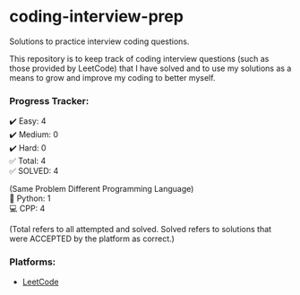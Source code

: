 # coding-interview-prep
Solutions to practice interview coding questions.  

This repository is to keep track of coding interview questions (such as those provided by LeetCode) that I have solved and to use my solutions as a means to grow and improve my coding to better myself.  

### Progress Tracker:  
✔️ Easy: 4   
✔️ Medium: 0  
✔️ Hard: 0  
✅ Total: 4  
✅ SOLVED: 4   


(Same Problem Different Programming Language)  
🐍 Python:     1  
💻 CPP:        4  
  
(Total refers to all attempted and solved. Solved refers to solutions that were ACCEPTED by the platform as correct.)

### Platforms:  
- [LeetCode](https://leetcode.com/)  
